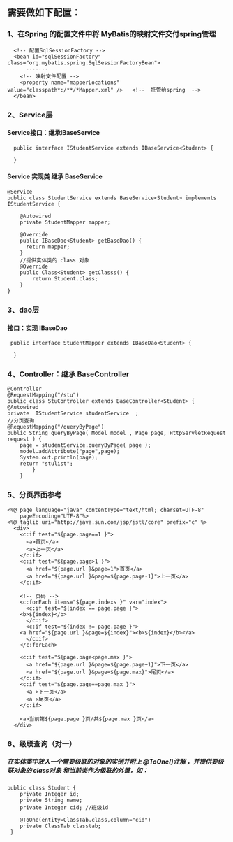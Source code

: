 
## 需要做如下配置：
### 1、在Spring 的配置文件中将 MyBatis的映射文件交付spring管理 
	  <!-- 配置SqlSessionFactory -->
	  <bean id="sqlSessionFactory" class="org.mybatis.spring.SqlSessionFactoryBean">
		  ·······
	    <!-- 映射文件配置 -->
	    <property name="mapperLocations" value="classpath*:/**/*Mapper.xml" />   <!--  托管给spring  -->
	  </bean>
### 2、Service层 
   
#### Service接口：继承IBaseService<T>
      public interface IStudentService extends IBaseService<Student> {

      }
      
#### Service 实现类 继承 BaseService<T>
	@Service
	public class StudentService extends BaseService<Student> implements IStudentService {

		@Autowired
		private StudentMapper mapper;

		@Override
		public IBaseDao<Student> getBaseDao() {
		  return mapper;
		}
		//提供实体类的 class 对象
		@Override
		public Class<Student> getClasss() {
			return Student.class;
		}
	}
### 3、dao层
#### 接口：实现 IBaseDao<T>
     public interface StudentMapper extends IBaseDao<Student> {

      }
              
### 4、Controller：继承  BaseController<T>
     
	@Controller 
	@RequestMapping("/stu")
	public class StuController extends BaseController<Student> {
	@Autowired
	private  IStudentService studentService  ;
	//分页查询
	@RequestMapping("/queryByPage")
	public String queryByPage( Model model , Page page, HttpServletRequest request ) {
		page = studentService.queryByPage( page );
		model.addAttribute("page",page);
		System.out.println(page);
		return "stulist";
      		}
    	}
    
### 5、分页界面参考
	<%@ page language="java" contentType="text/html; charset=UTF-8"
	    pageEncoding="UTF-8"%>
	<%@ taglib uri="http://java.sun.com/jsp/jstl/core" prefix="c" %>    
	  <div>
	    <c:if test="${page.page==1 }">
	      <a>首页</a>
	      <a>上一页</a>
	    </c:if>
	    <c:if test="${page.page>1 }">
	      <a href="${page.url }&page=1">首页</a>
	      <a href="${page.url }&page=${page.page-1}">上一页</a>
	    </c:if>

	    <!-- 页码 -->
	    <c:forEach items="${page.indexs }" var="index">		
	      <c:if test="${index == page.page }">
		<b>${index}</b>
	      </c:if>
	      <c:if test="${index != page.page }">
		<a href="${page.url }&page=${index}"><b>${index}</b></a>
	      </c:if>
	    </c:forEach>

	    <c:if test="${page.page<page.max }">
	      <a href="${page.url }&page=${page.page+1}">下一页</a>
	      <a href="${page.url }&page=${page.max}">尾页</a>
	    </c:if>
	    <c:if test="${page.page==page.max }">
	      <a >下一页</a>
	      <a >尾页</a>
	    </c:if>

	    <a>当前第${page.page }页/共${page.max }页</a>		
	  </div>
### 6、级联查询（对一）
##### 在实体类中放入一个需要级联的对象的实例并附上 @ToOne()注解 ，并提供要级联对象的 class对象 和当前类作为级联的外键，如：
	public class Student {
		private Integer id;
		private String name;
		private Integer cid; //班级id
		
		@ToOne(entity=ClassTab.class,column="cid")
		private ClassTab classtab;
	 }
	
	
